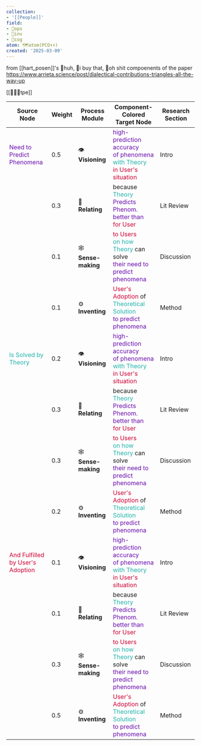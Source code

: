 ```yaml
---
collection:
- '[[People]]'
field:
- 🐙ops
- 🐢inv
- 👾cog
atom: 🗺️atom(PCO⬆️⬇️)
created: '2025-03-09'
---
```


from [[hart_posen]]'s 💭huh, 📐i buy that, 💸oh shit compoenents of the paper  https://www.arrieta.science/post/dialectical-contributions-triangles-all-the-way-up

[[💭📐💸tpe]]

| Source Node                                                         | Weight | Process Module       | Component-Colored Target Node                                                                                                                                                                                              | Research Section |
| ------------------------------------------------------------------- | ------ | -------------------- | -------------------------------------------------------------------------------------------------------------------------------------------------------------------------------------------------------------------------- | ---------------- |
| <span style="color:#6a0dad">Need to Predict Phenomena </span>       | 0.5    | 👁️ **Visioning**    | <span style="color:#6a0dad">high-prediction accuracy</span><br><span style="color:#6a0dad">of phenomena</span><br><span style="color:#20B2AA">with Theory</span><br><span style="color:#cc0033">in User's situation</span> | Intro            |
|                                                                     | 0.3    | 👥 **Relating**      | because<br><span style="color:#20B2AA">Theory</span> <span style="color:#6a0dad">Predicts Phenom.</span> <span style="color:#6a0dad">better than</span><br><span style="color:#cc0033">for User</span>                     | Lit Review       |
|                                                                     | 0.1    | 🕸️ **Sense-making** | <span style="color:#cc0033">to Users</span><br><span style="color:#20B2AA">on how Theory</span> can solve<br><span style="color:#6a0dad">their need to predict phenomena</span>                                            | Discussion       |
|                                                                     | 0.1    | ⚙️ **Inventing**     | <span style="color:#cc0033">User's Adoption</span> of<br><span style="color:#20B2AA">Theoretical Solution</span><br><span style="color:#6a0dad">to predict phenomena</span>                                                | Method           |
| <span style="color:#20B2AA">Is Solved by Theory</span>              | 0.2    | 👁️ **Visioning**    | <span style="color:#6a0dad">high-prediction accuracy</span><br><span style="color:#6a0dad">of phenomena</span><br><span style="color:#20B2AA">with Theory</span><br><span style="color:#cc0033">in User's situation</span> | Intro            |
|                                                                     | 0.3    | 👥 **Relating**      | because<br><span style="color:#20B2AA">Theory</span> <span style="color:#6a0dad">Predicts Phenom.</span> <span style="color:#6a0dad">better than</span><br><span style="color:#cc0033">for User</span>                     | Lit Review       |
|                                                                     | 0.3    | 🕸️ **Sense-making** | <span style="color:#cc0033">to Users</span><br><span style="color:#20B2AA">on how Theory</span> can solve<br><span style="color:#6a0dad">their need to predict phenomena</span>                                            | Discussion       |
|                                                                     | 0.2    | ⚙️ **Inventing**     | <span style="color:#cc0033">User's Adoption</span> of<br><span style="color:#20B2AA">Theoretical Solution</span><br><span style="color:#6a0dad">to predict phenomena</span>                                                | Method           |
| <span style="color:#cc0033">And Fulfilled by User's Adoption</span> | 0.1    | 👁️ **Visioning**    | <span style="color:#6a0dad">high-prediction accuracy</span><br><span style="color:#6a0dad">of phenomena</span><br><span style="color:#20B2AA">with Theory</span><br><span style="color:#cc0033">in User's situation</span> | Intro            |
|                                                                     | 0.1    | 👥 **Relating**      | because<br><span style="color:#20B2AA">Theory</span> <span style="color:#6a0dad">Predicts Phenom.</span> <span style="color:#6a0dad">better than</span><br><span style="color:#cc0033">for User</span>                     | Lit Review       |
|                                                                     | 0.3    | 🕸️ **Sense-making** | <span style="color:#cc0033">to Users</span><br><span style="color:#20B2AA">on how Theory</span> can solve<br><span style="color:#6a0dad">their need to predict phenomena</span>                                            | Discussion       |
|                                                                     | 0.5    | ⚙️ **Inventing**     | <span style="color:#cc0033">User's Adoption</span> of<br><span style="color:#20B2AA">Theoretical Solution</span><br><span style="color:#6a0dad">to predict phenomena</span>                                                | Method           |


